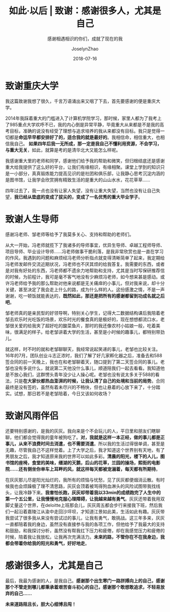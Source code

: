 ﻿---
layout:     post
title:      如此·以后 | 致谢：感谢很多人，尤其是自己
subtitle:   感谢相遇相识的你们，成就了现在的我
music:      <iframe frameborder="no" border="0" marginwidth="0" marginheight="0" width=330 height=86 src="//music.163.com/outchain/player?type=2&id=97124&auto=1&height=66"></iframe>
date:       2018-07-16
author:     JoselynZhao
header-img: img/home-bg-o.jpg
catalog: true
tags:
    - 如此·以后
---
# 致谢重庆大学
我这篇致谢我想了很久，千言万语涌出来又咽了下去，首先要感谢的便是重庆大学。

2014年我踩着重大的门槛进入了计算机学院学习，那时候，家里人都为了我考上了985重点大学欢呼不已，我的内心倒是异常平静，毕竟重大从来都是不是我的高考目标，准确的说没有经受了理想与追求培养的我从来都没有目标。我只是觉得一切都是**命运早早都安排好了的，适合我的就是最好的**。我相信命，相信重大，也相信我自己。 **如果四年后我一无所成，那一定是我自己不懂利用资源，不会学习，与重大无关**，如此，就算是考的是清华北大又能怎么样呢。

我感谢重大里的老师和同学，感谢他们给予我的帮助和微笑，但归根结底还是感谢重大给我提供了这么好的平台，让我们有缘相识，有缘相聚。课堂上学到的知识只是一小部分，真真锻炼能力提高见识的是社团和俱乐部，让我静心思考沉淀内涵的是图书馆，让我学会欣赏拥有精致生活的是重大的山山水水，花花草草……

四年过去了，我一点也没有让家人失望，没有让重大失望，当然也没有让自己失望，**我已经从垫底的变成了拔尖的，变成了一名优秀的重大毕业学子**。

# 致谢人生导师
感谢冯老师、邹老师等给予了我莫多关心、支持和帮助的老师们。

从大一开始，冯老师就揽下了我诸多的导师事宜，优异生导师、卓越工程师导师、项目导师、毕业设计导师……冯老师做事干脆利落，是我非常欣赏也是一直在学习的作风，我遇到的问题和麻烦经冯老师分析指点就变得清晰简单了起来，我定期给冯老师发邮件交流近期状况，冯老师也不厌其烦的给我答复。我需要的东西，或者是对我有好处的东西，冯老师都不遗余力地帮助和支持，尤其是当时写保研推荐信的时候，为前程计，我可是毫不客气地没有少麻烦冯老师，如今想来甚是感动。或许冯老师给予我的那么帮助对他来说都是无关痛痒的小事儿，但对我来说，却十分关键，甚至决定了我会走上什么的路，成为什么样的人。这份感激之情，不是一声谢谢，吃一顿饭就能表达的，**既然如此，那还是把所有的感谢都留到功成名就之后吧**。

邹老师真的是亲民型的好领导啊，特别关心学生，记得大二数据结构课后我陪着老邹去欢乐时光吃饭的场景，欢乐时光的餐食真的是极好的，现在想想都流口水，老邹很关爱的给我夹了超好吃的酸菜鱼片，那时的我还像农村小姑娘一般，吃着美味，很满足的样子。给老邹讲着大学的生活，甚至是小时候的趣事儿，都特别带劲儿。

就这样，时不时的就和老邹聊聊天，我经常说起笑递的事儿，老邹也比较关注。16年的7月，团队创业斗志正浓时，我们了解了好几家孵化器之后，准备去和588签合同的前一天晚上，我也在和老邹聊着天，随口提到了第二天签合同的事儿。老邹也没有多说什么，就说第二天他没什么事儿，顺道陪我们一起去看看。我知道他是不放心我们，这群愣头青年没少让人操心呢。老邹也没有说太多关于588的看法，只是**在大家伙都热血澎湃的时候，让我认清了自己的处境和当前的局势**。合同最终是没有签的，虽然有着未尽兴的不畅快，但也让悬着的心放下来了，十分踏实。试想，那日若不是老邹陪着，今日又该如何收场？
# 致谢风雨伴侣
还要特别感谢的，是我的灰灰。我向来是个不会玩儿的人，平日里和朋友们瞎聊聊，他们都会觉得我的童年被狗吃了。**对，我就是这样一本正经，做的事儿都是正事儿，从来不浪费时间去消遣，也不需要消遣**。所以我的生活过得很单调，甚至是无趣，尽管我自己不这样觉着。上了大学之后，我才知道这个世界别有天地，有了男朋友之后，我才知道原来我的世界可以如此多彩。**清晨的阳光，楼下的人儿，图书馆的座椅，食堂的美味，缙湖的天鹅，后山的花草，兰园的操场，熙街的电影院……还有侧坐你单车上耳畔的风，就这样每天都被宠溺着，每天都有所期待**。	

在灰灰那儿尽是阳光灿烂的，我所有的烦恼与忧愁，见了灰灰都便烟消云散。有时候我也会烦躁极了理不清思路，灰灰会顶着被骂得狗血淋头的风险试图带我找线头，让我冷静下来。**我害怕长跑，灰灰却带着我以33min的成绩跑完了人生中的第一个五公里，让我慢慢地克服心理障碍，让我越来越有勇气**。灰灰还带着我用双脚丈量这个世界，在deloitte上班那会儿，灰灰周五都会步行来接我下班，然后我们一起沿着嘉陵江从渝中走回沙坪坝，才知道江景如此美，生活如此有趣。灰灰带我尝试了很多我从来没有尝试过的事儿，让我有勇气，敢挑战。这三年多来，灰灰一直都陪着我的身边，虽然没有直接参与我的各项工作，但他给予了我最大的支持和鼓励，和我探讨分析，虽然没有帮我扛下压力和疲倦，却在我感觉压力和疲倦的时候，陪着我让我放松，让我再次充满活力。**未来的路，不管你在不在我身边，我都会带着你给我的阳光和勇气，好好地走**。
	
# 感谢很多人，尤其是自己
最后，我最为感谢的人，是我自己。**感谢那个出生寒门一路拼搏向上的自己，感谢那个不管走到哪儿都秉承着艰苦奋斗初心的自己，感谢那个敢想敢追求，不轻易放弃的自己……**

**未来道路阻且长，胆大心细博且闯！**

